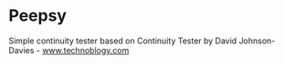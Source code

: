 # Peepsy
Simple continuity tester based on Continuity Tester by David Johnson-Davies - www.technoblogy.com
